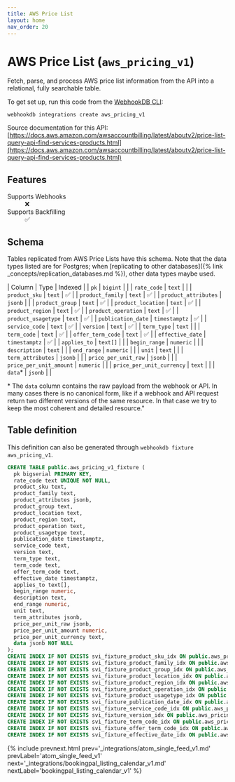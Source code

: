 ```yaml
---
title: AWS Price List
layout: home
nav_order: 20
---
```


# AWS Price List (`aws_pricing_v1`)

Fetch, parse, and process AWS price list information from the API into a relational, fully searchable table.

To get set up, run this code from the [WebhookDB CLI](https://webhookdb.com/terminal):
```
webhookdb integrations create aws_pricing_v1
```

Source documentation for this API: [https://docs.aws.amazon.com/awsaccountbilling/latest/aboutv2/price-list-query-api-find-services-products.html](https://docs.aws.amazon.com/awsaccountbilling/latest/aboutv2/price-list-query-api-find-services-products.html)

## Features

<dl>
<dt>Supports Webhooks</dt>
<dd>❌</dd>
<dt>Supports Backfilling</dt>
<dd>✅</dd>

</dl>

## Schema

Tables replicated from AWS Price Lists have this schema.
Note that the data types listed are for Postgres;
when [replicating to other databases]({% link _concepts/replication_databases.md %}),
other data types maybe used.

| Column | Type | Indexed |
| `pk` | `bigint` |  |
| `rate_code` | `text` |  |
| `product_sku` | `text` | ✅ |
| `product_family` | `text` | ✅ |
| `product_attributes` | `jsonb` |  |
| `product_group` | `text` | ✅ |
| `product_location` | `text` | ✅ |
| `product_region` | `text` | ✅ |
| `product_operation` | `text` | ✅ |
| `product_usagetype` | `text` | ✅ |
| `publication_date` | `timestamptz` | ✅ |
| `service_code` | `text` | ✅ |
| `version` | `text` | ✅ |
| `term_type` | `text` |  |
| `term_code` | `text` | ✅ |
| `offer_term_code` | `text` | ✅ |
| `effective_date` | `timestamptz` | ✅ |
| `applies_to` | `text[]` |  |
| `begin_range` | `numeric` |  |
| `description` | `text` |  |
| `end_range` | `numeric` |  |
| `unit` | `text` |  |
| `term_attributes` | `jsonb` |  |
| `price_per_unit_raw` | `jsonb` |  |
| `price_per_unit_amount` | `numeric` |  |
| `price_per_unit_currency` | `text` |  |
| `data`* | `jsonb` |  |

<span class="fs-3">* The `data` column contains the raw payload from the webhook or API.
In many cases there is no canonical form, like if a webhook and API request return
two different versions of the same resource.
In that case we try to keep the most coherent and detailed resource."</span>

## Table definition

This definition can also be generated through `webhookdb fixture aws_pricing_v1`.

```sql
CREATE TABLE public.aws_pricing_v1_fixture (
  pk bigserial PRIMARY KEY,
  rate_code text UNIQUE NOT NULL,
  product_sku text,
  product_family text,
  product_attributes jsonb,
  product_group text,
  product_location text,
  product_region text,
  product_operation text,
  product_usagetype text,
  publication_date timestamptz,
  service_code text,
  version text,
  term_type text,
  term_code text,
  offer_term_code text,
  effective_date timestamptz,
  applies_to text[],
  begin_range numeric,
  description text,
  end_range numeric,
  unit text,
  term_attributes jsonb,
  price_per_unit_raw jsonb,
  price_per_unit_amount numeric,
  price_per_unit_currency text,
  data jsonb NOT NULL
);
CREATE INDEX IF NOT EXISTS svi_fixture_product_sku_idx ON public.aws_pricing_v1_fixture (product_sku);
CREATE INDEX IF NOT EXISTS svi_fixture_product_family_idx ON public.aws_pricing_v1_fixture (product_family);
CREATE INDEX IF NOT EXISTS svi_fixture_product_group_idx ON public.aws_pricing_v1_fixture (product_group);
CREATE INDEX IF NOT EXISTS svi_fixture_product_location_idx ON public.aws_pricing_v1_fixture (product_location);
CREATE INDEX IF NOT EXISTS svi_fixture_product_region_idx ON public.aws_pricing_v1_fixture (product_region);
CREATE INDEX IF NOT EXISTS svi_fixture_product_operation_idx ON public.aws_pricing_v1_fixture (product_operation);
CREATE INDEX IF NOT EXISTS svi_fixture_product_usagetype_idx ON public.aws_pricing_v1_fixture (product_usagetype);
CREATE INDEX IF NOT EXISTS svi_fixture_publication_date_idx ON public.aws_pricing_v1_fixture (publication_date);
CREATE INDEX IF NOT EXISTS svi_fixture_service_code_idx ON public.aws_pricing_v1_fixture (service_code);
CREATE INDEX IF NOT EXISTS svi_fixture_version_idx ON public.aws_pricing_v1_fixture (version);
CREATE INDEX IF NOT EXISTS svi_fixture_term_code_idx ON public.aws_pricing_v1_fixture (term_code);
CREATE INDEX IF NOT EXISTS svi_fixture_offer_term_code_idx ON public.aws_pricing_v1_fixture (offer_term_code);
CREATE INDEX IF NOT EXISTS svi_fixture_effective_date_idx ON public.aws_pricing_v1_fixture (effective_date);
```

{% include prevnext.html prev='_integrations/atom_single_feed_v1.md' prevLabel='atom_single_feed_v1' next='_integrations/bookingpal_listing_calendar_v1.md' nextLabel='bookingpal_listing_calendar_v1' %}
